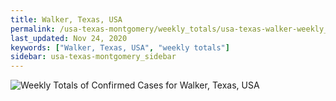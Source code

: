 ```yaml
---
title: Walker, Texas, USA
permalink: /usa-texas-montgomery/weekly_totals/usa-texas-walker-weekly_totals.html
last_updated: Nov 24, 2020
keywords: ["Walker, Texas, USA", "weekly totals"]
sidebar: usa-texas-montgomery_sidebar
---
```


![Weekly Totals of Confirmed Cases for Walker, Texas, USA](/covid_tracker/images/graphs/usa-texas-walker-weekly_totals_graph.png)
